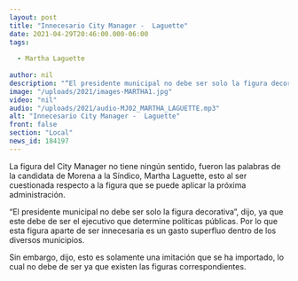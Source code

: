 ```yaml
---
layout: post
title: "Innecesario City Manager -  Laguette"
date: 2021-04-29T20:46:00.000-06:00
tags:
  
  - Martha Laguette
  
author: nil
description: "“El presidente municipal no debe ser solo la figura decorativa”, dijo."
image: "/uploads/2021/images-MARTHA1.jpg"
video: "nil"
audio: "/uploads/2021/audio-MJ02_MARTHA_LAGUETTE.mp3"
alt: "Innecesario City Manager -  Laguette"
front: false
section: "Local"
news_id: 184197
---
```


La figura del City Manager no tiene ningún sentido, fueron las palabras de la candidata de Morena a la Síndico, Martha Laguette, esto al ser cuestionada respecto a la figura que se puede aplicar la próxima administración.

“El presidente municipal no debe ser solo la figura decorativa”, dijo, ya que este debe de ser el ejecutivo que determine políticas públicas. Por lo que esta figura aparte de ser innecesaria es un gasto superfluo dentro de los diversos municipios.

Sin embargo, dijo, esto es solamente una imitación que se ha importado, lo cual no debe de ser ya que existen las figuras correspondientes.
